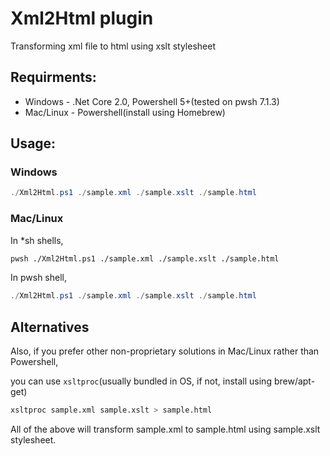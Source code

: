 # Xml2Html plugin
Transforming xml file to html using xslt stylesheet

## Requirments:
- Windows - .Net Core 2.0, Powershell 5+(tested on pwsh 7.1.3)
- Mac/Linux - Powershell(install using Homebrew)


## Usage:
### Windows
```powershell
./Xml2Html.ps1 ./sample.xml ./sample.xslt ./sample.html
```

### Mac/Linux
In *sh shells,
```sh
pwsh ./Xml2Html.ps1 ./sample.xml ./sample.xslt ./sample.html
```

In pwsh shell,
```powershell
./Xml2Html.ps1 ./sample.xml ./sample.xslt ./sample.html
```

## Alternatives
Also, if you prefer other non-proprietary solutions in Mac/Linux rather than Powershell, 

you can use `xsltproc`(usually bundled in OS, if not, install using brew/apt-get)
```bash
xsltproc sample.xml sample.xslt > sample.html
```

All of the above will transform sample.xml to sample.html using sample.xslt stylesheet.
